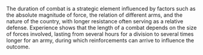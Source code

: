 The duration of combat is a strategic element influenced by factors such as the absolute magnitude of force, the relation of different arms, and the nature of the country, with longer resistance often serving as a relative defense. Experience shows that the length of a combat depends on the size of forces involved, lasting from several hours for a division to several times longer for an army, during which reinforcements can arrive to influence the outcome.
